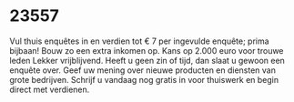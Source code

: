 # 23557
Vul thuis enquêtes in en verdien tot € 7 per ingevulde enquête; prima bijbaan! Bouw zo een extra inkomen op. Kans op 2.000 euro voor trouwe leden Lekker vrijblijvend. Heeft u geen zin of tijd, dan slaat u gewoon een enquête over. Geef uw mening over nieuwe producten en diensten van grote bedrijven. Schrijf u vandaag nog gratis in voor thuiswerk en begin direct met verdienen.
